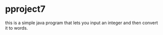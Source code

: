 # pproject7

this is a simple java program that lets you input an integer and then convert it to words.
